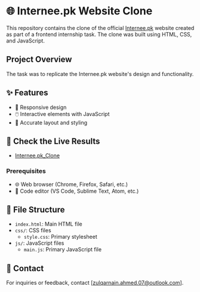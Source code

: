 # 🌐 Internee.pk Website Clone

This repository contains the clone of the official [Internee.pk](https://www.internee.pk/) website created as part of a frontend internship task. The clone was built using HTML, CSS, and JavaScript.

## Project Overview

The task was to replicate the Internee.pk website's design and functionality.

## ✨ Features

- 📱 Responsive design
- 🖱️ Interactive elements with JavaScript
- 🎨 Accurate layout and styling

## 🚀 Check the Live Results 
- [Internee.pk_Clone]()

### Prerequisites

- 🌐 Web browser (Chrome, Firefox, Safari, etc.)
- 📝 Code editor (VS Code, Sublime Text, Atom, etc.)


## 📂 File Structure

- `index.html`: Main HTML file
- `css/`: CSS files
    - `style.css`: Primary stylesheet
- `js/`: JavaScript files
    - `main.js`: Primary JavaScript file

## 📧 Contact

For inquiries or feedback, contact [zulqarnain.ahmed.07@outlook.com].
